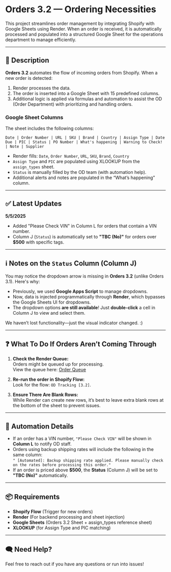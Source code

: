 
# Orders 3.2 — Ordering Necessities

This project streamlines order management by integrating Shopify with Google Sheets using Render. When an order is received, it is automatically processed and populated into a structured Google Sheet for the operations department to manage efficiently.

---

## 📌 Description

**Orders 3.2** automates the flow of incoming orders from Shopify. When a new order is detected:
1. Render processes the data.
2. The order is inserted into a Google Sheet with 15 predefined columns.
3. Additional logic is applied via formulas and automation to assist the OD (Order Department) with prioritizing and handling orders.

### Google Sheet Columns
The sheet includes the following columns:
```
Date | Order Number | URL | SKU | Brand | Country | Assign Type | Date Due | PIC | Status | PO Number | What's happening | Warning to Check! | Note | Supplier
```

- Render fills: `Date`, `Order Number`, `URL`, `SKU`, `Brand`, `Country`
- `Assign Type` and `PIC` are populated using XLOOKUP from the `assign_types` sheet.
- `Status` is manually filled by the OD team (with automation help).
- Additional alerts and notes are populated in the “What’s happening” column.

---

## ✅ Latest Updates

**5/5/2025**
- Added "Please Check VIN" in Column L for orders that contain a VIN number.
- Column J (`Status`) is automatically set to **"TBC (No)"** for orders over **$500** with specific tags.

---

## ℹ️ Notes on the `Status` Column (Column J)

You may notice the dropdown arrow is missing in **Orders 3.2** (unlike Orders 3.1). Here's why:

- Previously, we used **Google Apps Script** to manage dropdowns.
- Now, data is injected programmatically through **Render**, which bypasses the Google Sheets UI for dropdowns.
- The dropdown options **are still available**! Just **double-click** a cell in Column J to view and select them.

We haven’t lost functionality—just the visual indicator changed. :)

---

## ❓ What To Do If Orders Aren’t Coming Through

1. **Check the Render Queue:**  
   Orders might be queued up for processing.  
   View the queue here:  [Order Queue](https://automated-orders-3-1.onrender.com/queue?key=abc123)

2. **Re-run the order in Shopify Flow:**  
   Look for the flow: `OD Tracking [3.2]`.

3. **Ensure There Are Blank Rows:**  
   While Render can create new rows, it’s best to leave extra blank rows at the bottom of the sheet to prevent issues.

---

## 🧠 Automation Details

- If an order has a VIN number, `"Please Check VIN"` will be shown in **Column L** to notify OD staff.
- Orders using backup shipping rates will include the following in the same column:  
  `" [Automated]: Backup shipping rate applied. Please manually check on the rates before processing this order."`
- If an order is priced above **$500**, the **Status** (Column J) will be set to **"TBC (No)"** automatically.

---

## 📦 Requirements

- **Shopify Flow** (Trigger for new orders)
- **Render** (For backend processing and sheet injection)
- **Google Sheets** (Orders 3.2 Sheet + assign_types reference sheet)
- **XLOOKUP** (for Assign Type and PIC matching)

---

## 🗨️ Need Help?

Feel free to reach out if you have any questions or run into issues!
